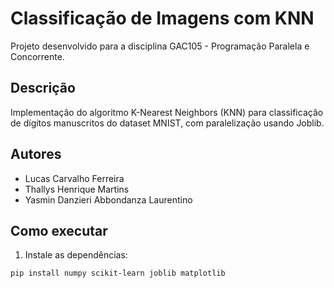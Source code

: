 # Classificação de Imagens com KNN

Projeto desenvolvido para a disciplina GAC105 - Programação Paralela e Concorrente.

## Descrição

Implementação do algoritmo K-Nearest Neighbors (KNN) para classificação de dígitos manuscritos do dataset MNIST, com paralelização usando Joblib.

## Autores
- Lucas Carvalho Ferreira
- Thallys Henrique Martins
- Yasmin Danzieri Abbondanza Laurentino

## Como executar
1. Instale as dependências:
```bash
pip install numpy scikit-learn joblib matplotlib

